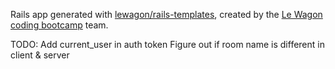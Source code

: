 Rails app generated with [lewagon/rails-templates](https://github.com/lewagon/rails-templates), created by the [Le Wagon coding bootcamp](https://www.lewagon.com) team.

TODO:
Add current_user in auth token
Figure out if room name is different in client & server
